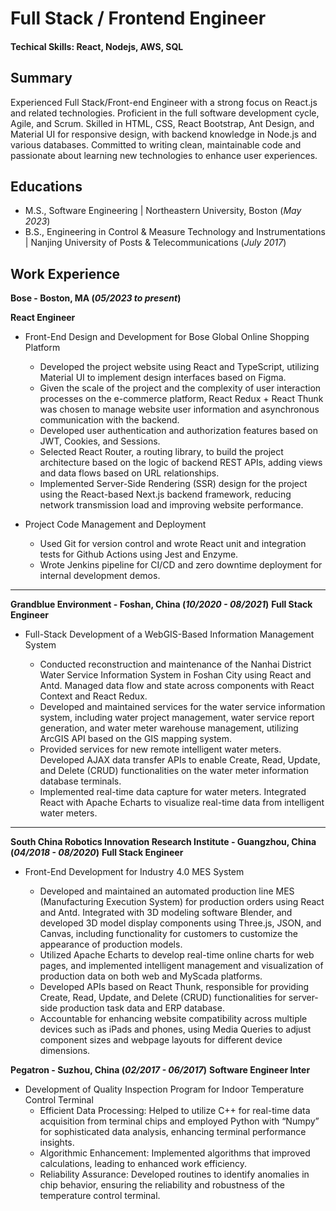 # Full Stack / Frontend Engineer

#### Techical Skills: React, Nodejs, AWS, SQL

## Summary

Experienced Full Stack/Front-end Engineer with a strong focus on React.js and related technologies. Proficient in the full software development cycle, Agile, and Scrum. Skilled in HTML, CSS, React Bootstrap, Ant Design, and Material UI for responsive design, with backend knowledge in Node.js and various databases. Committed to writing clean, maintainable code and passionate about learning new technologies to enhance user experiences.

## Educations

- M.S., Software Engineering | Northeastern University, Boston (_May 2023_)
- B.S., Engineering in Control & Measure Technology and Instrumentations | Nanjing University of Posts & Telecommunications (_July 2017_)

## Work Experience

**Bose - Boston, MA (_05/2023 to present_)**

**React Engineer**

- Front-End Design and Development for Bose Global Online Shopping Platform

  - Developed the project website using React and TypeScript, utilizing Material UI to implement design interfaces based on Figma.
  - Given the scale of the project and the complexity of user interaction processes on the e-commerce platform, React Redux + React Thunk was chosen to manage website user information and asynchronous communication with the backend.
  - Developed user authentication and authorization features based on JWT, Cookies, and Sessions.
  - Selected React Router, a routing library, to build the project architecture based on the logic of backend REST APIs, adding views and data flows based on URL relationships.
  - Implemented Server-Side Rendering (SSR) design for the project using the React-based Next.js backend framework, reducing network transmission load and improving website performance.

- Project Code Management and Deployment
  - Used Git for version control and wrote React unit and integration tests for Github Actions using Jest and Enzyme.
  - Wrote Jenkins pipeline for CI/CD and zero downtime deployment for internal development demos.

---

**Grandblue Environment - Foshan, China (_10/2020 - 08/2021_)**
**Full Stack Engineer**

- Full-Stack Development of a WebGIS-Based Information Management System

  - Conducted reconstruction and maintenance of the Nanhai District Water Service Information System in Foshan City using React and Antd. Managed data flow and state across components with React Context and React Redux.
  - Developed and maintained services for the water service information system, including water project management, water service report generation, and water meter warehouse management, utilizing ArcGIS API based on the GIS mapping system.
  - Provided services for new remote intelligent water meters. Developed AJAX data transfer APIs to enable Create, Read, Update, and Delete (CRUD) functionalities on the water meter information database terminals.
  - Implemented real-time data capture for water meters. Integrated React with Apache Echarts to visualize real-time data from intelligent water meters.

---

**South China Robotics Innovation Research Institute - Guangzhou, China (_04/2018 - 08/2020_)**
**Full Stack Engineer**

- Front-End Development for Industry 4.0 MES System

  - Developed and maintained an automated production line MES (Manufacturing Execution System) for production orders using React and Antd. Integrated with 3D modeling software Blender, and developed 3D model display components using Three.js, JSON, and Canvas, including functionality for customers to customize the appearance of production models.
  - Utilized Apache Echarts to develop real-time online charts for web pages, and implemented intelligent management and visualization of production data on both web and MyScada platforms.
  - Developed APIs based on React Thunk, responsible for providing Create, Read, Update, and Delete (CRUD) functionalities for server-side production task data and ERP database.
  - Accountable for enhancing website compatibility across multiple devices such as iPads and phones, using Media Queries to adjust component sizes and webpage layouts for different device dimensions.

**Pegatron - Suzhou, China (_02/2017 - 06/2017_)**
**Software Engineer Inter**

- Development of Quality Inspection Program for Indoor Temperature Control Terminal
  - Efficient Data Processing: Helped to utilize C++ for real-time data acquisition from terminal chips and employed Python with “Numpy” for sophisticated data analysis, enhancing terminal performance insights.
  - Algorithmic Enhancement: Implemented algorithms that improved calculations, leading to enhanced work efficiency.
  - Reliability Assurance: Developed routines to identify anomalies in chip behavior, ensuring the reliability and robustness of the temperature control terminal.

